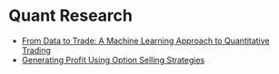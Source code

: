 # Quant Research

- [From Data to Trade: A Machine Learning Approach to Quantitative Trading](from_data_to_trade/README.md)
- [Generating Profit Using Option Selling Strategies](generating_profit_using_option_selling_strategies/README.md)
